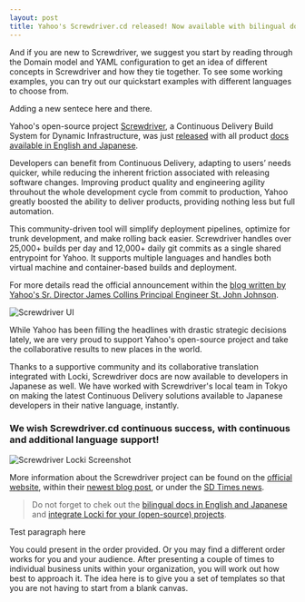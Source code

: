 ```yaml
---
layout: post
title: Yahoo's Screwdriver.cd released! Now available with bilingual documentation by Locki
---
```


And if you are new to Screwdriver, we suggest you start by reading through the Domain model and YAML configuration to get an idea of different concepts in Screwdriver and how they tie together. To see some working examples, you can try out our quickstart examples with different languages to choose from.

Adding a new sentece here and there.

Yahoo's open-source project [Screwdriver](http://screwdriver.cd/), a Continuous Delivery Build System for Dynamic Infrastructure, was just [released](https://yahooeng.tumblr.com/post/155765242061/open-sourcing-screwdriver-yahoos-continuous) with all product [docs available in English and Japanese](http://docs.screwdriver.cd).

Developers can benefit from Continuous Delivery, adapting to users’ needs quicker, while reducing the inherent friction associated with releasing software changes.  Improving product quality and engineering agility throuhout the whole development cycle from commit to production, Yahoo greatly boosted the ability to deliver products, providing nothing less but full automation.

This community-driven tool will simplify deployment pipelines, optimize for trunk development, and make rolling back easier. Screwdriver handles over 25,000+ builds per day and 12,000+ daily git commits as a single shared entrypoint for Yahoo. It supports multiple languages and handles both virtual machine and container-based builds and deployment. 

For more details read the official announcement within the [blog written by Yahoo's Sr. Director James Collins Principal Engineer St. John Johnson](https://yahooeng.tumblr.com/post/155765242061/open-sourcing-screwdriver-yahoos-continuous).

![Screwdriver UI](/img/screwdriver.png)

While Yahoo has been filling the headlines with drastic strategic decisions lately, we are very proud to support Yahoo's open-source project and take the collaborative results to new places in the world.

Thanks to a supportive community and its collaborative translation integrated with Locki, Screwdriver docs are now available to developers in Japanese as well. We have worked with Screwdriver's local team in Tokyo on making the latest Continuous Delivery solutions available to Japanese developers in their native language, instantly.

### We wish Screwdriver.cd continuous success, with continuous and additional language support!

![Screwdriver Locki Screenshot](/img/screwdriver_locki.png)

More information about the Screwdriver project can be found on the [official website](http://screwdriver.cd), within their [newest blog post](https://yahooeng.tumblr.com/post/155765242061/open-sourcing-screwdriver-yahoos-continuous), or under the [SD Times news](http://sdtimes.com/yahoo-open-sources-continuous-delivery-tool-screwdriver/). 

> Do not forget to chek out the [bilingual docs in English and Japanese](http://docs.screwdriver.cd) and [integrate Locki for your (open-source) projects](https://locki.io).

Test paragraph here

You could present in the order provided. Or you may find a different order works for you and your audience. After presenting a couple of times to individual business units within your organization, you will work out how best to approach it. The idea here is to give you a set of templates so that you are not having to start from a blank canvas.
